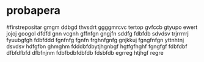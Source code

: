 # probapera
#firstrepositar
gmgm
ddbgd
thvsdrt
ggggmrcvc
tertop
gvfccb
gtyupo
ewert
jojoj
googol
dfdfd
gnn vcgnh
gffnfgn
gngjfn
sddfg
fdbfdb
sdvdsv
trjrrrrrj
fyuubgfgh
fdbfddd
fgnfnfg
fgnfn
frghnfgnfg
gnjkkuj
fgngfnfgn
yttnhtnj
dsvdsv
hdfgfbn
ghmghm
fdddbfdbytjhgnbgf
hgtfgfhghf
fgngfgf
fdbfdbf
dfbfdfbfd
dfbfnjnm
fdbfbdbfdbfdb
fdsbfdb
egrreg
htjhgf
regre
